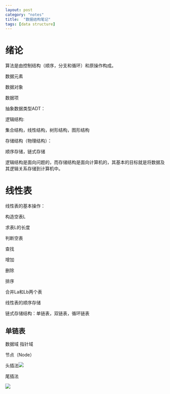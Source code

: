 ```yaml
---
layout: post
category: "notes"
title:  "数据结构笔记"
tags: [data structure]
---
```






# 绪论

算法是由控制结构（顺序，分支和循环）和原操作构成。



数据元素

数据对象

数据项



抽象数据类型ADT：



逻辑结构:

集合结构，线性结构，树形结构，图形结构



存储结构（物理结构）：

顺序存储，链式存储



逻辑结构是面向问题的，而存储结构是面向计算机的，其基本的目标就是将数据及其逻辑关系存储到计算机中。





# 线性表

线性表的基本操作：

构造空表L

求表L的长度

判断空表

查找

增加

删除

排序

合并La和Lb两个表





线性表的顺序存储



链式存储结构：单链表，双链表，循环链表

## 单链表

数据域 指针域

节点（Node）



头插法![](https://raw.githubusercontent.com/xj916ch/xj916ch.github.io/master/res/20200319listinsert_h.png)





尾插法

![](https://raw.githubusercontent.com/xj916ch/xj916ch.github.io/master/res/20200319listinsert_h.png)









